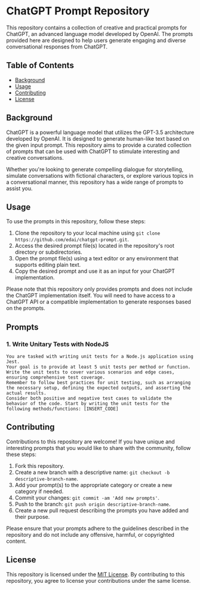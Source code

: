 # ChatGPT Prompt Repository

This repository contains a collection of creative and practical prompts for ChatGPT, an advanced language model developed by OpenAI. The prompts provided here are designed to help users generate engaging and diverse conversational responses from ChatGPT.

## Table of Contents

- [Background](#background)
- [Usage](#usage)
- [Contributing](#contributing)
- [License](#license)

## Background

ChatGPT is a powerful language model that utilizes the GPT-3.5 architecture developed by OpenAI. It is designed to generate human-like text based on the given input prompt. This repository aims to provide a curated collection of prompts that can be used with ChatGPT to stimulate interesting and creative conversations.

Whether you're looking to generate compelling dialogue for storytelling, simulate conversations with fictional characters, or explore various topics in a conversational manner, this repository has a wide range of prompts to assist you.

## Usage

To use the prompts in this repository, follow these steps:

1. Clone the repository to your local machine using `git clone https://github.com/edai/chatgpt-prompt.git`.
2. Access the desired prompt file(s) located in the repository's root directory or subdirectories.
3. Open the prompt file(s) using a text editor or any environment that supports editing plain text.
4. Copy the desired prompt and use it as an input for your ChatGPT implementation.

Please note that this repository only provides prompts and does not include the ChatGPT implementation itself. You will need to have access to a ChatGPT API or a compatible implementation to generate responses based on the prompts.

## Prompts

### 1. Write Unitary Tests with NodeJS

```
You are tasked with writing unit tests for a Node.js application using Jest.
Your goal is to provide at least 5 unit tests per method or function.
Write the unit tests to cover various scenarios and edge cases, ensuring comprehensive test coverage.
Remember to follow best practices for unit testing, such as arranging the necessary setup, defining the expected outputs, and asserting the actual results.
Consider both positive and negative test cases to validate the behavior of the code. Start by writing the unit tests for the following methods/functions: [INSERT_CODE]
```

## Contributing

Contributions to this repository are welcome! If you have unique and interesting prompts that you would like to share with the community, follow these steps:

1. Fork this repository.
2. Create a new branch with a descriptive name: `git checkout -b descriptive-branch-name`.
3. Add your prompt(s) to the appropriate category or create a new category if needed.
4. Commit your changes: `git commit -am 'Add new prompts'`.
5. Push to the branch: `git push origin descriptive-branch-name`.
6. Create a new pull request describing the prompts you have added and their purpose.

Please ensure that your prompts adhere to the guidelines described in the repository and do not include any offensive, harmful, or copyrighted content.

## License

This repository is licensed under the [MIT License](LICENSE). By contributing to this repository, you agree to license your contributions under the same license.

